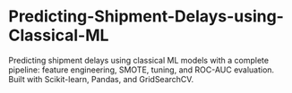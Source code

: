 # Predicting-Shipment-Delays-using-Classical-ML
Predicting shipment delays using classical ML models with a complete pipeline: feature engineering, SMOTE, tuning, and ROC-AUC evaluation. Built with Scikit-learn, Pandas, and GridSearchCV.
